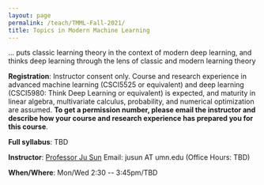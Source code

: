 ```yaml
---
layout: page
permalink: /teach/TMML-Fall-2021/
title: Topics in Modern Machine Learning
---
```

... puts classic learning theory in the context of modern deep learning, and thinks deep learning through the lens of classic and modern learning theory

**Registration**: Instructor consent only. Course and research experience in advanced machine learning (CSCI5525 or equivalent) and deep learning (CSCI5980: Think Deep Learning or equivalent) is expected, and maturity in linear algebra, multivariate calculus, probability, and numerical optimization are assumed. **To get a permission number, please email the instructor and describe how your course and research experience has prepared you for this course**.

**Full syllabus**: TBD

**Instructor**: [Professor Ju Sun](https://sunju.org/)  Email: jusun AT umn.edu   (Office Hours: TBD)

**When/Where**: Mon/Wed 2:30 -- 3:45pm/TBD

